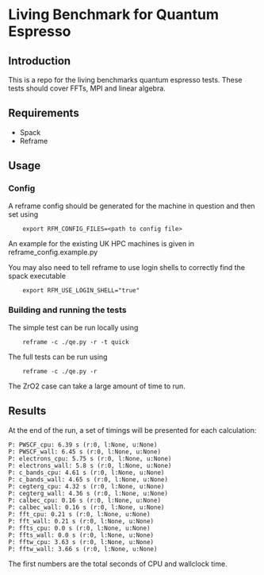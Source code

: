 # Living Benchmark for Quantum Espresso

## Introduction
This is a repo for the living benchmarks quantum espresso tests. These tests should cover FFTs, MPI and linear algebra. 

## Requirements
- Spack
- Reframe

## Usage

### Config
A reframe config should be generated for the machine in question and then set using
```
    export RFM_CONFIG_FILES=<path to config file>
```
An example for the existing UK HPC machines is given in reframe_config.example.py

You may also need to tell reframe to use login shells to correctly find the spack executable
```
    export RFM_USE_LOGIN_SHELL="true"
```

### Building and running the tests

The simple test can be run locally using
```
    reframe -c ./qe.py -r -t quick
```

The full tests can be run using
```
    reframe -c ./qe.py -r
```

The ZrO2 case can take a large amount of time to run.

## Results
At the end of the run, a set of timings will be presented for each calculation:
```
P: PWSCF_cpu: 6.39 s (r:0, l:None, u:None)
P: PWSCF_wall: 6.45 s (r:0, l:None, u:None)
P: electrons_cpu: 5.75 s (r:0, l:None, u:None)
P: electrons_wall: 5.8 s (r:0, l:None, u:None)
P: c_bands_cpu: 4.61 s (r:0, l:None, u:None)
P: c_bands_wall: 4.65 s (r:0, l:None, u:None)
P: cegterg_cpu: 4.32 s (r:0, l:None, u:None)
P: cegterg_wall: 4.36 s (r:0, l:None, u:None)
P: calbec_cpu: 0.16 s (r:0, l:None, u:None)
P: calbec_wall: 0.16 s (r:0, l:None, u:None)
P: fft_cpu: 0.21 s (r:0, l:None, u:None)
P: fft_wall: 0.21 s (r:0, l:None, u:None)
P: ffts_cpu: 0.0 s (r:0, l:None, u:None)
P: ffts_wall: 0.0 s (r:0, l:None, u:None)
P: fftw_cpu: 3.63 s (r:0, l:None, u:None)
P: fftw_wall: 3.66 s (r:0, l:None, u:None)
```

The first numbers are the total seconds of CPU and wallclock time. 
